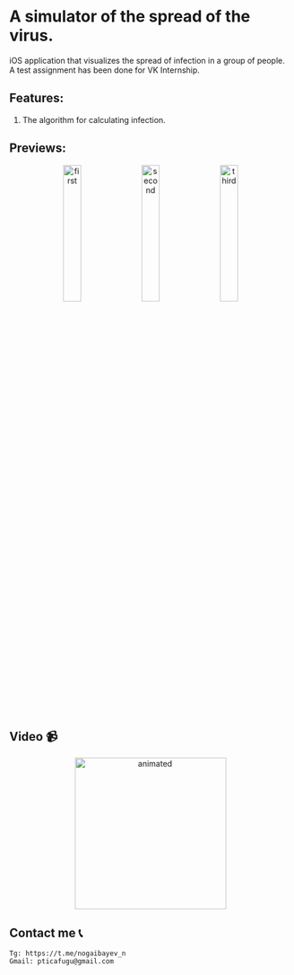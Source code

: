 # A simulator of the spread of the virus.
iOS application that visualizes the spread of infection in a group of people. <br/>
A test assignment has been done for VK Internship. <br/>

## Features:
1) The algorithm for calculating infection.

## Previews: 
<div align="center">
    <img src="https://github.com/naariman/VK-test-assignment/assets/96104998/25cf1e88-b35d-4659-b016-3129700d73d9" alt="first" style="width: 25%; margin-right: 10px;">
    <img src="https://github.com/naariman/VK-test-assignment/assets/96104998/9901fd06-f57a-49cc-851f-4f6a82de2b20" alt="second" style="width: 25%; margin-right: 10px;">
    <img src="https://github.com/naariman/VK-test-assignment/assets/96104998/f0d7b918-858e-455f-bff8-cb995973d834" alt="third" style="width: 25%;">
</div>

## Video 📹
<p align="center">
  <img src="https://github.com/naariman/VK-test-assignment/assets/96104998/f3571958-e75c-4bf9-b154-fc8227d0ab36" alt="animated" width="270px"  />
</p>

## Contact me 📞

    Tg: https://t.me/nogaibayev_n
    Gmail: pticafugu@gmail.com
